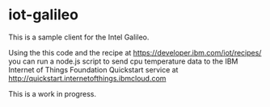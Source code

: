 iot-galileo
===========

This is a sample client for the Intel Galileo.

Using the this code and the recipe at https://developer.ibm.com/iot/recipes/
you can run a node.js script to send cpu temperature data to the IBM Internet of Things Foundation Quickstart
service at http://quickstart.internetofthings.ibmcloud.com

This is a work in progress.
